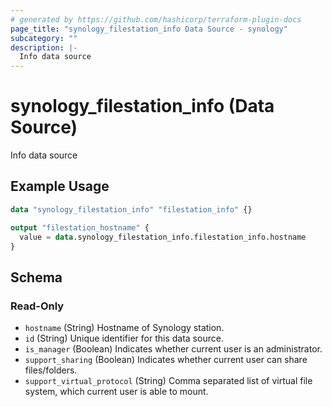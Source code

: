 ```yaml
---
# generated by https://github.com/hashicorp/terraform-plugin-docs
page_title: "synology_filestation_info Data Source - synology"
subcategory: ""
description: |-
  Info data source
---
```


# synology_filestation_info (Data Source)

Info data source

## Example Usage

```terraform
data "synology_filestation_info" "filestation_info" {}

output "filestation_hostname" {
  value = data.synology_filestation_info.filestation_info.hostname
}
```

<!-- schema generated by tfplugindocs -->
## Schema

### Read-Only

- `hostname` (String) Hostname of Synology station.
- `id` (String) Unique identifier for this data source.
- `is_manager` (Boolean) Indicates whether current user is an administrator.
- `support_sharing` (Boolean) Indicates whether current user can share files/folders.
- `support_virtual_protocol` (String) Comma separated list of virtual file system, which current user is able to mount.
